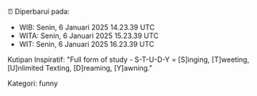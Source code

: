 ⏰ Diperbarui pada:
- WIB: Senin, 6 Januari 2025 14.23.39 UTC
- WITA: Senin, 6 Januari 2025 15.23.39 UTC
- WIT: Senin, 6 Januari 2025 16.23.39 UTC

Kutipan Inspiratif:
"Full form of study - S-T-U-D-Y = [S]inging, [T]weeting, [U]nlimited Texting, [D]reaming, [Y]awning."


Kategori: funny


